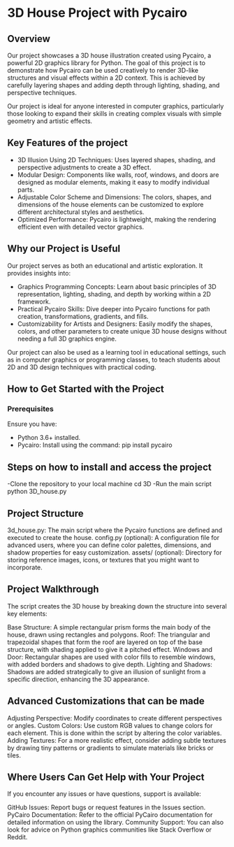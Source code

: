 # 3D House Project with Pycairo

## Overview
Our project showcases a 3D house illustration created using Pycairo, a powerful 2D graphics library for Python.
The goal of this project is to demonstrate how Pycairo can be used creatively to render 3D-like structures and visual effects within a 2D context. This is achieved by carefully layering shapes and adding depth through lighting, shading, and perspective techniques.

Our project is ideal for anyone interested in computer graphics, particularly those looking to expand their skills in creating complex visuals with simple geometry and artistic effects.

## Key Features of the project
- 3D Illusion Using 2D Techniques: Uses layered shapes, shading, and perspective adjustments to create a 3D effect.
- Modular Design: Components like walls, roof, windows, and doors are designed as modular elements, making it easy to modify individual parts.
- Adjustable Color Scheme and Dimensions: The colors, shapes, and dimensions of the house elements can be customized to explore different architectural styles and aesthetics.
- Optimized Performance: Pycairo is lightweight, making the rendering efficient even with detailed vector graphics.

## Why our Project is Useful
Our project serves as both an educational and artistic exploration. It provides insights into:
- Graphics Programming Concepts: Learn about basic principles of 3D representation, lighting, shading, and depth by working within a 2D framework.
- Practical Pycairo Skills: Dive deeper into Pycairo functions for path creation, transformations, gradients, and fills.
- Customizability for Artists and Designers: Easily modify the shapes, colors, and other parameters to create unique 3D house designs without needing a full 3D graphics engine.

Our project can also be used as a learning tool in educational settings, such as in computer graphics or programming classes, to teach students about 2D and 3D design techniques with practical coding.

## How to Get Started with the Project

### Prerequisites
Ensure you have:
- Python 3.6+ installed.
- Pycairo: Install using the command:
      pip install pycairo

## Steps on how to install and access the project
  -Clone the repository to your local machine
     cd 3D 
  -Run the main script
     python 3D_house.py
     
## Project Structure
3d_house.py: The main script where the Pycairo functions are defined and executed to create the house.
config.py (optional): A configuration file for advanced users, where you can define color palettes, dimensions, and shadow properties for easy customization.
assets/ (optional): Directory for storing reference images, icons, or textures that you might want to incorporate.

## Project Walkthrough
The script creates the 3D house by breaking down the structure into several key elements:

Base Structure: A simple rectangular prism forms the main body of the house, drawn using rectangles and polygons.
Roof: The triangular and trapezoidal shapes that form the roof are layered on top of the base structure, with shading applied to give it a pitched effect.
Windows and Door: Rectangular shapes are used with color fills to resemble windows, with added borders and shadows to give depth.
Lighting and Shadows: Shadows are added strategically to give an illusion of sunlight from a specific direction, enhancing the 3D appearance.

## Advanced Customizations that can be made
Adjusting Perspective: Modify coordinates to create different perspectives or angles.
Custom Colors: Use custom RGB values to change colors for each element. This is done within the script by altering the color variables.
Adding Textures: For a more realistic effect, consider adding subtle textures by drawing tiny patterns or gradients to simulate materials like bricks or tiles.

## Where Users Can Get Help with Your Project
If you encounter any issues or have questions, support is available:

GitHub Issues: Report bugs or request features in the Issues section.
PyCairo Documentation: Refer to the official PyCairo documentation for detailed information on using the library.
Community Support: You can also look for advice on Python graphics communities like Stack Overflow or Reddit.
